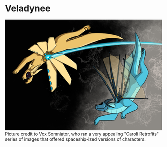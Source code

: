 # Veladynee

![](veladynee_goldkin_refit.png)
Picture credit to Vox Somniator, who ran a very appealing "Caroli Retrofits" series of images that offered spaceship-ized versions of characters.